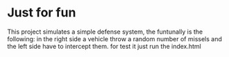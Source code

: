 # Just for fun
This project simulates a simple defense system, the funtunally is the following: in the right side a vehicle throw a random number of missels and the left side have to intercept them. 
for test it just run the index.html
